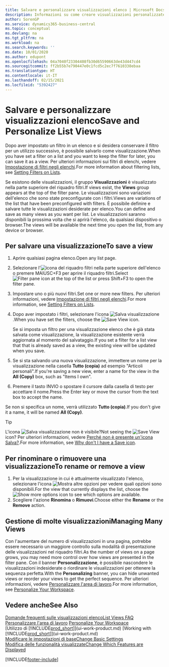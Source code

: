 ```yaml
---
title: Salvare e personalizzare visualizzazioni elenco | Microsoft Docs
description: Informazioni su come creare visualizzazioni personalizzate di elenchi filtrati.
author: SorenGP
ms.service: dynamics365-business-central
ms.topic: conceptual
ms.devlang: na
ms.tgt_pltfrm: na
ms.workload: na
ms.search.keywords: ''
ms.date: 10/01/2020
ms.author: edupont
ms.openlocfilehash: 04a7040f23304408fb30d65590663de43d447cd4
ms.sourcegitcommit: ff2b55b7e790447e0c1fcd5c2ec7f7610338ebaa
ms.translationtype: HT
ms.contentlocale: it-IT
ms.lasthandoff: 02/15/2021
ms.locfileid: "5392427"
---
```

# <a name="save-and-personalize-list-views"></a><span data-ttu-id="af81b-103">Salvare e personalizzare visualizzazioni elenco</span><span class="sxs-lookup"><span data-stu-id="af81b-103">Save and Personalize List Views</span></span>
<span data-ttu-id="af81b-104">Dopo aver impostato un filtro in un elenco e si desidera conservare il filtro per un utilizzo successivo, è possibile salvarlo come visualizzazione.</span><span class="sxs-lookup"><span data-stu-id="af81b-104">When you have set a filter on a list and you want to keep the filter for later, you can save it as a view.</span></span> <span data-ttu-id="af81b-105">Per ulteriori informazioni sui filtri di elenchi, vedere [Impostazione di filtri negli elenchi](ui-enter-criteria-filters.md#setting-filters-on-lists).</span><span class="sxs-lookup"><span data-stu-id="af81b-105">For more information about filtering lists, see [Setting Filters on Lists](ui-enter-criteria-filters.md#setting-filters-on-lists).</span></span>

<span data-ttu-id="af81b-106">Se esistono delle visualizzazioni, il gruppo **Visualizzazioni** è visualizzato nella parte superiore del riquadro filtri.</span><span class="sxs-lookup"><span data-stu-id="af81b-106">If views exist, the **Views** group appears at the top of the filter pane.</span></span> <span data-ttu-id="af81b-107">Le visualizzazioni sono variazioni dell'elenco che sono state preconfigurate con i filtri.</span><span class="sxs-lookup"><span data-stu-id="af81b-107">Views are variations of the list that have been preconfigured with filters.</span></span> <span data-ttu-id="af81b-108">È possibile definire e salvare tutte le visualizzazioni desiderate per elenco.</span><span class="sxs-lookup"><span data-stu-id="af81b-108">You can define and save as many views as you want per list.</span></span> <span data-ttu-id="af81b-109">Le visualizzazioni saranno disponibili la prossima volta che si aprirà l'elenco, da qualsiasi dispositivo o browser.</span><span class="sxs-lookup"><span data-stu-id="af81b-109">The views will be available the next time you open the list, from any device or browser.</span></span>

## <a name="to-save-a-view"></a><span data-ttu-id="af81b-110">Per salvare una visualizzazione</span><span class="sxs-lookup"><span data-stu-id="af81b-110">To save a view</span></span>
1. <span data-ttu-id="af81b-111">Aprire qualsiasi pagina elenco.</span><span class="sxs-lookup"><span data-stu-id="af81b-111">Open any list page.</span></span>
2. <span data-ttu-id="af81b-112">Selezionare l'![icona del riquadro filtri](media/open-filter-pane-icon.png "Icona del riquadro filtri") nella parte superiore dell'elenco o premere MAIUSC+F3 per aprire il riquadro filtri.</span><span class="sxs-lookup"><span data-stu-id="af81b-112">Select ![Filter pane icon](media/open-filter-pane-icon.png "Filter pane icon") at the top of the list or press Shift+F3 to open the filter pane.</span></span>
3. <span data-ttu-id="af81b-113">Impostare uno o più nuovi filtri.</span><span class="sxs-lookup"><span data-stu-id="af81b-113">Set one or more new filters.</span></span> <span data-ttu-id="af81b-114">Per ulteriori informazioni, vedere [Impostazione di filtri negli elenchi](ui-enter-criteria-filters.md#setting-filters-on-lists).</span><span class="sxs-lookup"><span data-stu-id="af81b-114">For more information, see [Setting Filters on Lists](ui-enter-criteria-filters.md#setting-filters-on-lists).</span></span>
4. <span data-ttu-id="af81b-115">Dopo aver impostato i filtri, selezionare l'icona ![Salva visualizzazione](media/save_view_icon.png "Salva visualizzazione").</span><span class="sxs-lookup"><span data-stu-id="af81b-115">When you have set the filters, choose the ![Save View](media/save_view_icon.png "Save View") icon.</span></span>

    <span data-ttu-id="af81b-116">Se si imposta un filtro per una visualizzazione elenco che è già stata salvata come visualizzazione, la visualizzazione esistente verrà aggiornata al momento del salvataggio.</span><span class="sxs-lookup"><span data-stu-id="af81b-116">If you set a filter for a list view that that is already saved as a view, the existing view will be updated when you save.</span></span>
5. <span data-ttu-id="af81b-117">Se si sta salvando una nuova visualizzazione, immettere un nome per la visualizzazione nella casella **Tutto (copia)** ad esempio "Articoli personali".</span><span class="sxs-lookup"><span data-stu-id="af81b-117">If you're saving a new view, enter a name for the view in the **All (Copy)** box, such as "Items I own".</span></span>
6. <span data-ttu-id="af81b-118">Premere il tasto INVIO o spostare il cursore dalla casella di testo per accettare il nome.</span><span class="sxs-lookup"><span data-stu-id="af81b-118">Press the Enter key or move the cursor from the text box to accept the name.</span></span>

<span data-ttu-id="af81b-119">Se non si specifica un nome, verrà utilizzato **Tutto (copia)**.</span><span class="sxs-lookup"><span data-stu-id="af81b-119">If you don't give it a name, it will be named **All (Copy)**.</span></span>

> [!TIP]
> <span data-ttu-id="af81b-120">L'icona ![Salva visualizzazione](media/save_view_icon.png "Salva visualizzazione") non è visibile?</span><span class="sxs-lookup"><span data-stu-id="af81b-120">Not seeing the ![Save View](media/save_view_icon.png "Save View") icon?</span></span> <span data-ttu-id="af81b-121">Per ulteriori informazioni, vedere [Perché non è presente un'icona Salva?](ui-views-faq.md#save).</span><span class="sxs-lookup"><span data-stu-id="af81b-121">For more information, see [Why don't I have a Save icon](ui-views-faq.md#save).</span></span>

## <a name="to-rename-or-remove-a-view"></a><span data-ttu-id="af81b-122">Per rinominare o rimuovere una visualizzazione</span><span class="sxs-lookup"><span data-stu-id="af81b-122">To rename or remove a view</span></span>
1. <span data-ttu-id="af81b-123">Per la visualizzazione in cui è attualmente visualizzato l'elenco, selezionare l'icona ![Mostra altre opzioni](media/show-more-options-icon.png "Mostra altre opzioni") per vedere quali opzioni sono disponibili.</span><span class="sxs-lookup"><span data-stu-id="af81b-123">For the view that currently displays the list, choose the ![Show more options](media/show-more-options-icon.png "Show more options") icon to see which options are available.</span></span>
2. <span data-ttu-id="af81b-124">Scegliere l'azione **Rinomina** o **Rimuovi**.</span><span class="sxs-lookup"><span data-stu-id="af81b-124">Choose either the **Rename** or the **Remove** action.</span></span>

## <a name="managing-many-views"></a><span data-ttu-id="af81b-125">Gestione di molte visualizzazioni</span><span class="sxs-lookup"><span data-stu-id="af81b-125">Managing Many Views</span></span>
<span data-ttu-id="af81b-126">Con l'aumentare del numero di visualizzazioni in una pagina, potrebbe essere necessario un maggiore controllo sulla modalità di presentazione delle visualizzazioni nel riquadro filtri.</span><span class="sxs-lookup"><span data-stu-id="af81b-126">As the number of views on a page grows, you may need more control over how views are presented in the filter pane.</span></span> <span data-ttu-id="af81b-127">Con il banner **Personalizzazione**, è possibile nascondere le visualizzazioni indesiderate o riordinare le visualizzazioni per ottenere la sequenza perfetta.</span><span class="sxs-lookup"><span data-stu-id="af81b-127">With the **Personalizing** banner, you can hide unwanted views or reorder your views to get the perfect sequence.</span></span> <span data-ttu-id="af81b-128">Per ulteriori informazioni, vedere [Personalizzare l'area di lavoro](ui-personalization-user.md).</span><span class="sxs-lookup"><span data-stu-id="af81b-128">For more information, see [Personalize Your Workspace](ui-personalization-user.md).</span></span>

## <a name="see-also"></a><span data-ttu-id="af81b-129">Vedere anche</span><span class="sxs-lookup"><span data-stu-id="af81b-129">See Also</span></span>
[<span data-ttu-id="af81b-130">Domande frequenti sulle visualizzazioni elenco</span><span class="sxs-lookup"><span data-stu-id="af81b-130">List Views FAQ</span></span>](ui-views-faq.md)  
<span data-ttu-id="af81b-131">[Personalizzare l'area di lavoro](ui-personalization-user.md)  </span><span class="sxs-lookup"><span data-stu-id="af81b-131">[Personalize Your Workspace](ui-personalization-user.md)  </span></span>  
<span data-ttu-id="af81b-132">[Utilizzo di [!INCLUDE[prod_short](includes/prod_short.md)]](ui-work-product.md)  </span><span class="sxs-lookup"><span data-stu-id="af81b-132">[Working with [!INCLUDE[prod_short](includes/prod_short.md)]](ui-work-product.md)  </span></span>  
[<span data-ttu-id="af81b-133">Modificare le impostazioni di base</span><span class="sxs-lookup"><span data-stu-id="af81b-133">Change Basic Settings</span></span>](ui-change-basic-settings.md)  
[<span data-ttu-id="af81b-134">Modifica delle funzionalità visualizzate</span><span class="sxs-lookup"><span data-stu-id="af81b-134">Change Which Features are Displayed</span></span>](ui-experiences.md)  


[!INCLUDE[footer-include](includes/footer-banner.md)]